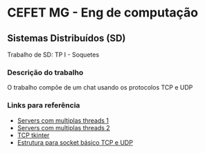 # CEFET MG - Eng de computação
## Sistemas Distribuídos (SD)
Trabalho de SD: TP I - Soquetes

### Descrição do trabalho

O trabalho compõe de um chat usando os protocolos TCP e UDP

### Links para referência

* [Servers com multiplas threads 1](https://codezup.com/socket-server-with-multiple-clients-model-multithreading-python/)
* [Servers com multiplas threads 2](https://www.positronx.io/create-socket-server-with-multiple-clients-in-python/)
* [TCP tkinter](https://medium.com/swlh/lets-write-a-chat-app-in-python-f6783a9ac170)
* [Estrutura para socket básico TCP e UDP](https://wiki.python.org.br/SocketBasico)
